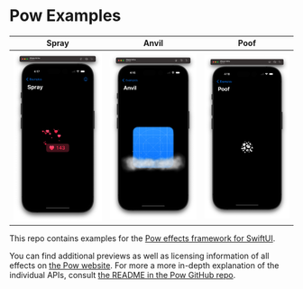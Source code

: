 # Pow Examples

|Spray|Anvil|Poof|
|-|-|-|
|![Screenshot 1](/Screenshots/screenshot1.png)|![Screenshot 2](/Screenshots/screenshot2.png)|![Screenshot 3](/Screenshots/screenshot3.png)|

This repo contains examples for the [Pow effects framework for SwiftUI](https://movingparts.io/pow).

You can find additional previews as well as licensing information of all effects on [the Pow website](https://movingparts.io/pow). For more a more in-depth explanation of the individual APIs, consult [the README in the Pow GitHub repo](https://github.com/movingparts-io/Pow).
